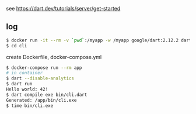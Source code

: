 see https://dart.dev/tutorials/server/get-started

## log

```sh
$ docker run -it --rm -v `pwd`:/myapp -w /myapp google/dart:2.12.2 dart create -t console-full cli
$ cd cli
```

create Dockerfile, docker-compose.yml

```sh
$ docker-compose run --rm app
# in container
$ dart --disable-analytics
$ dart run
Hello world: 42!
$ dart compile exe bin/cli.dart
Generated: /app/bin/cli.exe
$ time bin/cli.exe
```
